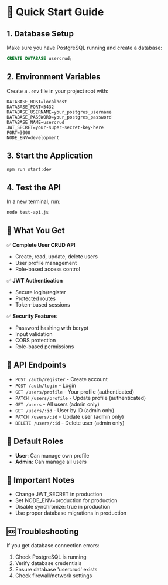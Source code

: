 # 🚀 Quick Start Guide

## 1. Database Setup
Make sure you have PostgreSQL running and create a database:
```sql
CREATE DATABASE usercrud;
```

## 2. Environment Variables
Create a `.env` file in your project root with:
```env
DATABASE_HOST=localhost
DATABASE_PORT=5432
DATABASE_USERNAME=your_postgres_username
DATABASE_PASSWORD=your_postgres_password
DATABASE_NAME=usercrud
JWT_SECRET=your-super-secret-key-here
PORT=3000
NODE_ENV=development
```

## 3. Start the Application
```bash
npm run start:dev
```

## 4. Test the API
In a new terminal, run:
```bash
node test-api.js
```

## 🎯 What You Get

✅ **Complete User CRUD API**
- Create, read, update, delete users
- User profile management
- Role-based access control

✅ **JWT Authentication**
- Secure login/register
- Protected routes
- Token-based sessions

✅ **Security Features**
- Password hashing with bcrypt
- Input validation
- CORS protection
- Role-based permissions

## 📍 API Endpoints

- `POST /auth/register` - Create account
- `POST /auth/login` - Login
- `GET /users/profile` - Your profile (authenticated)
- `PATCH /users/profile` - Update profile (authenticated)
- `GET /users` - All users (admin only)
- `GET /users/:id` - User by ID (admin only)
- `PATCH /users/:id` - Update user (admin only)
- `DELETE /users/:id` - Delete user (admin only)

## 🔐 Default Roles
- **User**: Can manage own profile
- **Admin**: Can manage all users

## 🚨 Important Notes
- Change JWT_SECRET in production
- Set NODE_ENV=production for production
- Disable synchronize: true in production
- Use proper database migrations in production

## 🆘 Troubleshooting
If you get database connection errors:
1. Check PostgreSQL is running
2. Verify database credentials
3. Ensure database 'usercrud' exists
4. Check firewall/network settings
